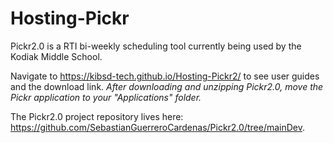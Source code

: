 # Hosting-Pickr

Pickr2.0 is a RTI bi-weekly scheduling tool currently being used by the Kodiak Middle School. 

Navigate to https://kibsd-tech.github.io/Hosting-Pickr2/ to see user guides and the download link. 
*After downloading and unzipping Pickr2.0, move the Pickr application to your "Applications" folder.*

The Pickr2.0 project repository lives here: https://github.com/SebastianGuerreroCardenas/Pickr2.0/tree/mainDev.

